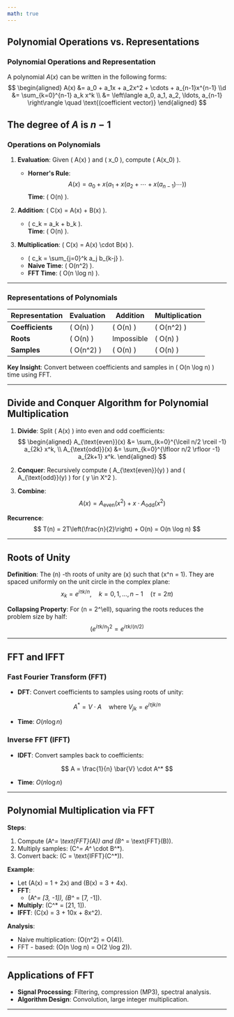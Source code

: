 ```yaml
---
math: true
---
```

## Polynomial Operations vs. Representations

### Polynomial Operations and Representation  

A polynomial $A(x)$ can be written in the following forms:  
$$
\begin{aligned}
A(x) &= a_0 + a_1x + a_2x^2 + \cdots + a_{n-1}x^{n-1}   \\d
&= \sum_{k=0}^{n-1} a_k x^k   \\
&= \left\langle a_0, a_1, a_2, \ldots, a_{n-1} \right\rangle \quad \text{(coefficient vector)}
\end{aligned}
$$

The **degree** of $A$ is $n-1$
---

### Operations on Polynomials  

1. **Evaluation**: Given \( A(x) \) and \( x_0 \), compute \( A(x_0) \).  
   - **Horner's Rule**:  
     $$
     A(x) = a_0 + x\left(a_1 + x\left(a_2 + \cdots + x\left(a_{n-1}\right)\cdots\right)\right)
     $$
     **Time**: \( O(n) \).

2. **Addition**: \( C(x) = A(x) + B(x) \).  
   - \( c_k = a_k + b_k \).  
   **Time**: \( O(n) \).

3. **Multiplication**: \( C(x) = A(x) \cdot B(x) \).  
   - \( c_k = \sum_{j=0}^k a_j b_{k-j} \).  
   - **Naive Time**: \( O(n^2) \).  
   - **FFT Time**: \( O(n \log n) \).

---

### Representations of Polynomials  

| Representation | Evaluation | Addition | Multiplication |
|----------------|------------|----------|----------------|
| **Coefficients** | \( O(n) \) | \( O(n) \) | \( O(n^2) \) |
| **Roots** | \( O(n) \) | Impossible | \( O(n) \) |
| **Samples** | \( O(n^2) \) | \( O(n) \) | \( O(n) \) |

**Key Insight**: Convert between coefficients and samples in \( O(n \log n) \) time using FFT.

---

## Divide and Conquer Algorithm for Polynomial Multiplication  

1. **Divide**: Split \( A(x) \) into even and odd coefficients:  
   $$
   \begin{aligned}
   A_{\text{even}}(x) &= \sum_{k=0}^{\lceil n/2 \rceil -1} a_{2k} x^k, \\
   A_{\text{odd}}(x) &= \sum_{k=0}^{\lfloor n/2 \rfloor -1} a_{2k+1} x^k.
   \end{aligned}
   $$

2. **Conquer**: Recursively compute \( A_{\text{even}}(y) \) and \( A_{\text{odd}}(y) \) for \( y \in X^2 \).  

3. **Combine**:  
   $$
   A(x) = A_{\text{even}}(x^2) + x \cdot A_{\text{odd}}(x^2)
   $$

**Recurrence**:  
$$
T(n) = 2T\left(\frac{n}{2}\right) + O(n) = O(n \log n)
$$

---

## Roots of Unity  

**Definition**: The \(n\) -th roots of unity are \(x\) such that \(x^n = 1\). They are spaced uniformly on the unit circle in the complex plane:  
$$
x_k = e^{i \tau k / n}, \quad k = 0, 1, \ldots, n - 1 \quad (\tau = 2\pi)
$$

**Collapsing Property**: For \(n = 2^\ell\), squaring the roots reduces the problem size by half:  
$$
\left(e^{i \tau k / n}\right)^2 = e^{i \tau k / (n/2)}
$$

---

## FFT and IFFT  

### Fast Fourier Transform (FFT)  

- **DFT**: Convert coefficients to samples using roots of unity:  

$$
A^* = V \cdot A \quad \text{where } V_{jk} = e^{i \tau jk / n}
$$

- **Time**: $O(n \log n)$

### Inverse FFT (IFFT)  

- **IDFT**: Convert samples back to coefficients:  

$$
A = \frac{1}{n} \bar{V} \cdot A^*
$$

- **Time**: $O(n \log n)$

---

## Polynomial Multiplication via FFT  

**Steps**:  

1. Compute \(A^*= \text{FFT}(A)\) and \(B^* = \text{FFT}(B)\).  
2. Multiply samples: \(C^*= A^* \cdot B^*\).  
3. Convert back: \(C = \text{IFFT}(C^*)\).  

**Example**:  

- Let \(A(x) = 1 + 2x\) and \(B(x) = 3 + 4x\).  
- **FFT**:  
  - \(A^*= [3, -1]\), \(B^* = [7, -1]\).  
- **Multiply**: \(C^* = [21, 1]\).  
- **IFFT**: \(C(x) = 3 + 10x + 8x^2\).  

**Analysis**:  

- Naive multiplication: \(O(n^2) = O(4)\).  
- FFT - based: \(O(n \log n) = O(2 \log 2)\).  

---

## Applications of FFT  

- **Signal Processing**: Filtering, compression (MP3), spectral analysis.  
- **Algorithm Design**: Convolution, large integer multiplication.  

---
